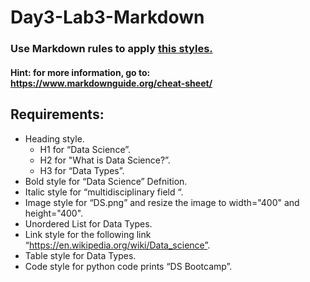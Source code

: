 # Day3-Lab3-Markdown
### Use Markdown rules to apply [this styles.](https://github.com/Tuwaiq-Data-Science-Bootcamp-V2/Day3-Lab3-Markdown/blob/main/style.md)


#### Hint: for more information, go to: https://www.markdownguide.org/cheat-sheet/

## Requirements:
- Heading style.
    - H1 for “Data Science”.
    - H2 for "What is Data Science?”.
    - H3 for “Data Types”.
- Bold style for “Data Science” Defnition.
- Italic style for “multidisciplinary field “.
- Image style for “DS.png” and resize the image to width="400" and height="400".
- Unordered List for Data Types.
- Link style for the following link “https://en.wikipedia.org/wiki/Data_science”.
- Table style for Data Types.
- Code style for python code prints “DS Bootcamp”.
